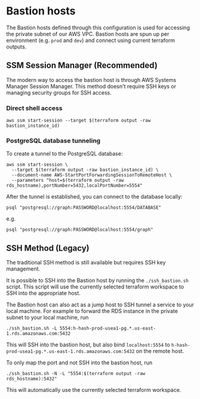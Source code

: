 # Bastion hosts

The Bastion hosts defined through this configuration is used for accessing the private subnet of our AWS VPC. Bastion hosts are spun up per environment (e.g. `prod` and `dev`) and connect using current terraform outputs.

## SSM Session Manager (Recommended)

The modern way to access the bastion host is through AWS Systems Manager Session Manager. This method doesn't require SSH keys or managing security groups for SSH access.

### Direct shell access

```shell
aws ssm start-session --target $(terraform output -raw bastion_instance_id)
```

### PostgreSQL database tunneling

To create a tunnel to the PostgreSQL database:

```shell
aws ssm start-session \
  --target $(terraform output -raw bastion_instance_id) \
  --document-name AWS-StartPortForwardingSessionToRemoteHost \
  --parameters "host=$(terraform output -raw rds_hostname),portNumber=5432,localPortNumber=5554"
```

After the tunnel is established, you can connect to the database locally:

```shell
psql "postgresql://graph:PASSWORD@localhost:5554/DATABASE"
```

e.g.

```shell
psql "postgresql://graph:PASSWORD@localhost:5554/graph"
```

## SSH Method (Legacy)

The traditional SSH method is still available but requires SSH key management.

It is possible to SSH into the Bastion host by running the `./ssh_bastion.sh` script. This script will use the currently selected terraform workspace to SSH into the appropriate host.

The Bastion host can also act as a jump host to SSH tunnel a service to your local machine. For example to forward the RDS instance in the private subnet to your local machine, run

```shell
./ssh_bastion.sh -L 5554:h-hash-prod-usea1-pg.*.us-east-1.rds.amazonaws.com:5432
```

This will SSH into the bastion host, but also bind `localhost:5554` to `h-hash-prod-usea1-pg.*.us-east-1.rds.amazonaws.com:5432` on the remote host.

To only map the port and not SSH into the bastion host, run

```shell
./ssh_bastion.sh -N -L "5554:$(terraform output -raw rds_hostname):5432"
```

This will automatically use the currently selected terraform workspace.
